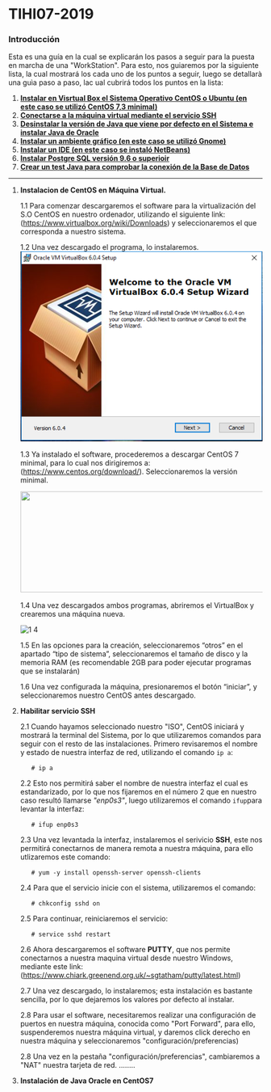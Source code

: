 # TIHI07-2019
### **Introducción**
Esta es una guía en la cual se explicarán los pasos a seguir para la puesta en marcha de una "WorkStation". Para esto, nos guiaremos por la siguiente lista, la cual mostrará los cada uno de los puntos a seguir, luego se detallarà una guìa paso a paso, lac ual cubrirá todos los puntos en la lista:
1. [**Instalar en Visrtual Box el Sistema Operativo CentOS o Ubuntu (en este caso se utilizó CentOS 7,3 minimal)**](#paso1)
2. [**Conectarse a la máquina virtual mediante el servicio SSH**](#paso2)
3. [**Desinstalar la versión de Java que viene por defecto en el Sistema e instalar Java de Oracle**](#paso3)
4. [**Instalar un ambiente gráfico (en este caso se utilizó Gnome)**](#paso4)
5. [**Instalar un IDE (en este caso se instaló NetBeans)**](#paso5)
6. [**Instalar Postgre SQL versión 9.6 o superioir**](#paso6)
7. [**Crear un test Java para comprobar la conexión de la Base de Datos**](#paso7)
--------------------------------------------------------------------------------------------------------------------------------

1. **Instalacion de CentOS en Máquina Virtual.**<a name ="paso1"></a>

   1.1	Para comenzar descargaremos el software para la virtualización del S.O CentOS en nuestro ordenador, utilizando el siguiente link: (https://www.virtualbox.org/wiki/Downloads) y seleccionaremos el que corresponda a nuestro sistema.

   1.2 Una vez descargado el programa, lo instalaremos.
   ![VB Installer](https://raw.githubusercontent.com/FcoGzlz/TIHI07-2019/master/Mauina%20Virutal%20y%20PUTTY/VB1.PNG)

   1.3 Ya instalado el software, procederemos a descargar CentOS 7 minimal, para lo cual nos dirigiremos a: (https://www.centos.org/download/). Seleccionaremos la versión minimal.
   
   <img src="https://user-images.githubusercontent.com/48935510/56478835-f543db80-647f-11e9-927f-6b3dfda776de.jpg" width="900px" height="200px"/>


   1.4 Una vez descargados ambos programas, abriremos el VirtualBox y crearemos una máquina nueva.
   
   ![1 4](https://user-images.githubusercontent.com/48935510/56480397-e6f9bd80-6487-11e9-80c9-cfb8980e648c.jpg)
   
   1.5 En las opciones para la creación, seleccionaremos “otros” en el apartado “tipo de sistema”, seleccionaremos el tamaño de disco y la memoria RAM (es recomendable 2GB para poder ejecutar programas que se instalarán)

   1.6 Una vez configurada la máquina, presionaremos el botón “iniciar”, y seleccionaremos nuestro CentOS antes descargado.



2. **Habilitar servicio SSH**<a name ="paso2"></a>

   2.1 Cuando hayamos seleccionado nuestro "ISO", CentOS iniciará y mostrará la terminal del Sistema, por lo que utilizaremos comandos para seguir con el resto de las instalaciones. Primero revisaremos el nombre y estado de nuestra interfaz de red, utilizando el comando `ip a`:
    
          # ip a
   2.2 Esto nos permitirá saber el nombre de nuestra interfaz el cual es estandarizado, por lo que nos fijaremos en el número 2 que en nuestro caso resultó llamarse *"enp0s3"*, luego utilizaremos el comando `ifup`para levantar la interfaz: 
   
          # ifup enp0s3
          
   2.3 Una vez levantada la interfaz, instalaremos el serivicio **SSH**, este nos permitirá conectarnos de manera remota a nuestra máquina, para ello utlizaremos este comando:
   
          # yum -y install openssh-server openssh-clients
          
   2.4 Para que el servicio inicie con el sistema, utilizaremos el comando:
   
          # chkconfig sshd on
          
   2.5 Para continuar, reiniciaremos el servicio:
   
          # service sshd restart
   
   2.6 Ahora descargaremos el software **PUTTY**, que nos permite conectarnos a nuestra maquina virtual desde nuestro Windows, mediante este link: (https://www.chiark.greenend.org.uk/~sgtatham/putty/latest.html)
   
   2.7 Una vez descargado, lo instalaremos; esta instalación es bastante sencilla, por lo que dejaremos los valores por defecto al instalar.
   
   2.8 Para usar el software, necesitaremos realizar una configuración de puertos en nuestra máquina, conocida como "Port Forward", para ello, suspenderemos nuestra máquina virtual, y daremos click derecho en nuestra máquina y seleccionaremos "configuración/preferencias)
   
   2.8 Una vez en la pestaña "configuración/preferencias", cambiaremos a "NAT" nuestra tarjeta de red.
   ........
   

3. **Instalación de Java Oracle en CentOS7**<a name = "paso3"></a>
   
   
  
